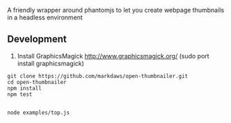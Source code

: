 A friendly wrapper around phantomjs to let you create webpage thumbnails in a headless environment

## Development
1. Install GraphicsMagick http://www.graphicsmagick.org/   (sudo port install graphicsmagick)

```shell
git clone https://github.com/markdaws/open-thumbnailer.git
cd open-thumbnailer
npm install
npm test


node examples/top.js
